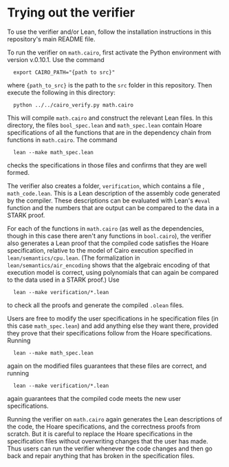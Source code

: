Trying out the verifier
=======================

To use the verifier and/or Lean, follow the installation instructions in this repository's main
README file.

To run the verifier on `math.cairo`, first activate the Python environment with version v.0.10.1.
Use the command
```
  export CAIRO_PATH="{path to src}"
```
where `{path_to_src}` is the path to the `src` folder in this repository. Then execute the following
in this directory:
```
  python ../../cairo_verify.py math.cairo
```
This will compile `math.cairo` and construct the relevant Lean files. In this directory, the files
`bool_spec.lean` and `math_spec.lean` contain Hoare specifications of all the functions that are in
the dependency chain from functions in `math.cairo`. The command
```
  lean --make math_spec.lean
```
checks the specifications in those files and confirms that they are well formed.

The verifier also creates a folder, `verification`, which contains a file , `math_code.lean`. This
is a Lean description of the assembly code generated by the compiler. These descriptions can be
evaluated with Lean's `#eval` function and the numbers that are output can be compared to the data
in a STARK proof.

For each of the functions in `math.cairo` (as well as the dependencies, though in this case there
aren't any functions in `bool.cairo`), the verifier also generates a Lean proof that the compiled
code satisfies the Hoare specification, relative to the model of Cairo execution specified in
`lean/semantics/cpu.lean`. (The formalization in `lean/semantics/air_encoding` shows that the
algebraic encoding of that execution model is correct, using polynomials that can again be compared
to the data used in a STARK proof.) Use
```
  lean --make verification/*.lean
```
to check all the proofs and generate the compiled `.olean` files.

Users are free to modify the user specifications in he specification files (in this case
`math_spec.lean`) and add anything else they want there, provided they prove that their
specifications follow from the Hoare specifications. Running
```
  lean --make math_spec.lean
```
again on the modified files guarantees that these files are correct, and running
```
  lean --make verification/*.lean
```
again guarantees that the compiled code meets the new user specifications.

Running the verifier on `math.cairo` again generates the Lean descriptions of the code, the Hoare
specifications, and the correctness proofs from scratch. But it is careful to replace the Hoare
specifications in the specification files without overwriting changes that the user has made. Thus
users can run the verifier whenever the code changes and then go back and repair anything that has
broken in the specification files.
